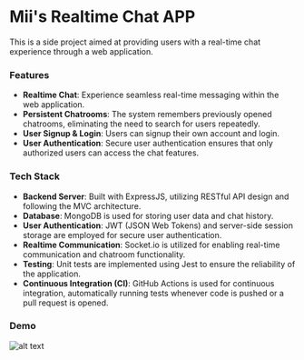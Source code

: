 # Mii's Realtime Chat APP

This is a side project aimed at providing users with a real-time chat experience through a web application. 

### Features

- **Realtime Chat**: Experience seamless real-time messaging within the web application.
- **Persistent Chatrooms**: The system remembers previously opened chatrooms, eliminating the need to search for users repeatedly.
- **User Signup & Login**: Users can signup their own account and login.
- **User Authentication**: Secure user authentication ensures that only authorized users can access the chat features.


### Tech Stack

- **Backend Server**: Built with ExpressJS, utilizing RESTful API design and following the MVC architecture.
- **Database**: MongoDB is used for storing user data and chat history.
- **User Authentication**: JWT (JSON Web Tokens) and server-side session storage are employed for secure user authentication.
- **Realtime Communication**: Socket.io is utilized for enabling real-time communication and chatroom functionality.
- **Testing**: Unit tests are implemented using Jest to ensure the reliability of the application.
- **Continuous Integration (CI)**: GitHub Actions is used for continuous integration, automatically running tests whenever code is pushed or a pull request is opened.

### Demo
![alt text](https://github.com/billy784512/realtime-chat-app/blob/main/demo.gif)
